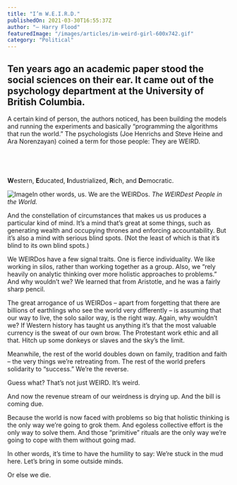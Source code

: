 ```yaml
---
title: "I’m W.E.I.R.D."
publishedOn: 2021-03-30T16:55:37Z
author: "— Harry Flood"
featuredImage: "/images/articles/im-weird-girl-600x742.gif"
category: "Political"
---
```


## Ten years ago an academic paper stood the social sciences on their ear. It came out of the psychology department at the University of British Columbia.

A certain kind of person, the authors noticed, has been building the models and running the experiments and basically “programming the algorithms that run the world.” The psychologists (Joe Henrichs and Steve Heine and Ara Norenzayan) coined a term for those people: They are WEIRD.

## ‍

**W**estern, **E**ducated, **I**ndustrialized, **R**ich, and **D**emocratic.

![Image](/images/articles/im-weird-girl-600x742.gif)In other words, us. We are the WEIRDos. *The WEIRDest People in the World.*

And the constellation of circumstances that makes us us produces a particular kind of mind. It’s a mind that’s great at some things, such as generating wealth and occupying thrones and enforcing accountability. But it’s also a mind with serious blind spots. (Not the least of which is that it’s blind to its own blind spots.)

We WEIRDos have a few signal traits. One is fierce individuality. We like working in silos, rather than working together as a group. Also, we “rely heavily on analytic thinking over more holistic approaches to problems.” And why wouldn’t we? We learned that from Aristotle, and he was a fairly sharp pencil.

The great arrogance of us WEIRDos – apart from forgetting that there are billions of earthlings who see the world very differently – is assuming that our way to live, the solo sailor way, is the right way. Again, why wouldn’t we? If Western history has taught us anything it’s that the most valuable currency is the sweat of our own brow. The Protestant work ethic and all that. Hitch up some donkeys or slaves and the sky’s the limit.

Meanwhile, the rest of the world doubles down on family, tradition and faith – the very things we’re retreating from. The rest of the world prefers solidarity to “success.” We’re the reverse.

Guess what? That’s not just WEIRD. It’s weird.

And now the revenue stream of our weirdness is drying up. And the bill is coming due.

Because the world is now faced with problems so big that holistic thinking is the only way we’re going to grok them. And egoless collective effort is the only way to solve them. And those “primitive” rituals are the only way we’re going to cope with them without going mad.

In other words, it’s time to have the humility to say: We’re stuck in the mud here. Let’s bring in some outside minds.

Or else we die.

‍
